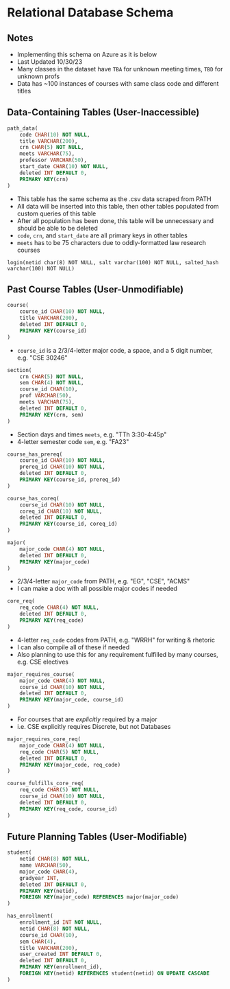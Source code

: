# Relational Database Schema

## Notes
 - Implementing this schema on Azure as it is below
 - Last Updated 10/30/23
 - Many classes in the dataset have `TBA` for unknown meeting times, `TBD` for unknown profs
 - Data has ~100 instances of courses with same class code and different titles

## Data-Containing Tables (User-Inaccessible)
```SQL
path_data(
    code CHAR(10) NOT NULL,
    title VARCHAR(200),
    crn CHAR(5) NOT NULL,
    meets VARCHAR(75),
    professor VARCHAR(50),
    start_date CHAR(10) NOT NULL,
    deleted INT DEFAULT 0,
    PRIMARY KEY(crn)
)
```
 - This table has the same schema as the .csv data scraped from PATH
 - All data will be inserted into this table, then other tables populated from custom queries of this table
 - After all population has been done, this table will be unnecessary and should be able to be deleted
 - `code`, `crn`, and `start_date` are all primary keys in other tables
 - `meets` has to be 75 characters due to oddly-formatted law research courses

`login(netid char(8) NOT NULL, salt varchar(100) NOT NULL, salted_hash varchar(100) NOT NULL)`

## Past Course Tables (User-Unmodifiable)

```SQL
course(
    course_id CHAR(10) NOT NULL,
    title VARCHAR(200),
    deleted INT DEFAULT 0,
    PRIMARY KEY(course_id)
)
```
 - `course_id` is a 2/3/4-letter major code, a space, and a 5 digit number, e.g. "CSE 30246"

```SQL
section(
    crn CHAR(5) NOT NULL,
    sem CHAR(4) NOT NULL,
    course_id CHAR(10),
    prof VARCHAR(50),
    meets VARCHAR(75),
    deleted INT DEFAULT 0,
    PRIMARY KEY(crn, sem)
)
```
 - Section days and times `meets`, e.g. "TTh 3:30-4:45p"
 - 4-letter semester code `sem`, e.g. "FA23"

```SQL
course_has_prereq(
    course_id CHAR(10) NOT NULL,
    prereq_id CHAR(10) NOT NULL,
    deleted INT DEFAULT 0,
    PRIMARY KEY(course_id, prereq_id)
)
```

```SQL
course_has_coreq(
    course_id CHAR(10) NOT NULL,
    coreq_id CHAR(10) NOT NULL,
    deleted INT DEFAULT 0,
    PRIMARY KEY(course_id, coreq_id)
)
```

```SQL
major(
    major_code CHAR(4) NOT NULL,
    deleted INT DEFAULT 0,
    PRIMARY KEY(major_code)
)
```
 - 2/3/4-letter `major_code` from PATH, e.g. "EG", "CSE", "ACMS"
 - I can make a doc with all possible major codes if needed

```SQL
core_req(
    req_code CHAR(4) NOT NULL,
    deleted INT DEFAULT 0,
    PRIMARY KEY(req_code)
)
```
 - 4-letter `req_code` codes from PATH, e.g. "WRRH" for writing & rhetoric
 - I can also compile all of these if needed
 - Also planning to use this for any requirement fulfilled by many courses, e.g. CSE electives

```SQL
major_requires_course(
    major_code CHAR(4) NOT NULL,
    course_id CHAR(10) NOT NULL,
    deleted INT DEFAULT 0,
    PRIMARY KEY(major_code, course_id)
)
```
 - For courses that are *explicitly* required by a major
 - i.e. CSE explicitly requires Discrete, but not Databases

```SQL
major_requires_core_req(
    major_code CHAR(4) NOT NULL,
    req_code CHAR(5) NOT NULL,
    deleted INT DEFAULT 0,
    PRIMARY KEY(major_code, req_code)
)
```

```SQL
course_fulfills_core_req(
    req_code CHAR(5) NOT NULL, 
    course_id CHAR(10) NOT NULL, 
    deleted INT DEFAULT 0,
    PRIMARY KEY(req_code, course_id)
)
```

## Future Planning Tables (User-Modifiable)

```SQL
student(
    netid CHAR(8) NOT NULL, 
    name VARCHAR(50), 
    major_code CHAR(4), 
    gradyear INT, 
    deleted INT DEFAULT 0,
    PRIMARY KEY(netid),
    FOREIGN KEY(major_code) REFERENCES major(major_code)
)
```

```SQL
has_enrollment(
    enrollment_id INT NOT NULL, 
    netid CHAR(8) NOT NULL, 
    course_id CHAR(10), 
    sem CHAR(4), 
    title VARCHAR(200), 
    user_created INT DEFAULT 0, 
    deleted INT DEFAULT 0, 
    PRIMARY KEY(enrollment_id), 
    FOREIGN KEY(netid) REFERENCES student(netid) ON UPDATE CASCADE
)
```
